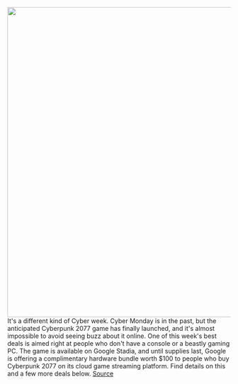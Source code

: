 <img src='https://cdn.vox-cdn.com/thumbor/6w2TfCUK8diFbkz8OT22hM9b474=/0x0:3840x2160/1200x800/filters:focal(1613x773:2227x1387)/cdn.vox-cdn.com/uploads/chorus_image/image/68501539/Cyberpunk_2077_screen_5.0.jpg' width='700px' /><br/>
It's a different kind of Cyber week. Cyber Monday is in the past, but the anticipated Cyberpunk 2077 game has finally launched, and it's almost impossible to avoid seeing buzz about it online. One of this week's best deals is aimed right at people who don't have a console or a beastly gaming PC. The game is available on Google Stadia, and until supplies last, Google is offering a complimentary hardware bundle worth $100 to people who buy Cyberpunk 2077 on its cloud game streaming platform. Find details on this and a few more deals below.
<a href='https://www.theverge.com/good-deals/2020/12/12/22169431/cyberpunk-2077-google-stadia-deal-free-sale-hbo-max-oculus-rift-s-headset'> Source <a/>